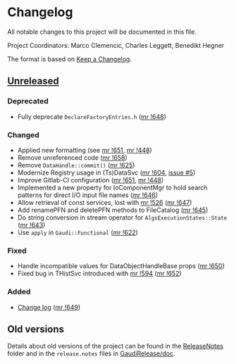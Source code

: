 # Changelog
All notable changes to this project will be documented in this file.

Project Coordinators: Marco Clemencic, Charles Leggett, Benedikt Hegner

The format is based on [Keep a Changelog](http://keepachangelog.com/en/1.0.0/).

## [Unreleased][]
### Deprecated
- Fully deprecate `DeclareFactoryEntries.h` ([mr !648][])

### Changed
- Applied new formatting (see [mr !651][], [mr !448][])
- Remove unreferenced code ([mr !658][])
- Remove `DataHandle::commit()` ([mr !625][])
- Modernize Registry usage in (Ts)DataSvc ([mr !604][], [issue #5][])
- Improve Gitlab-CI configuration ([mr !651][], [mr !448][])
- Implemented a new property for IoComponentMgr to hold search patterns for
  direct I/O input file names ([mr !646][])
- Allow retrieval of const services, lost with [mr !526][] ([mr !647][])
- Add renamePFN and deletePFN methods to FileCatalog ([mr !645][])
- Do string conversion in stream operator for `AlgsExecutionStates::State`
  ([mr !643][])
- Use `apply` in `Gaudi::Functional` ([mr !622][])

### Fixed
- Handle incompatible values for DataObjectHandleBase props ([mr !650][])
- Fixed bug in THistSvc introduced with [mr !594][] ([mr !652][])

### Added
- [Change log](CHANGELOG.md) ([mr !649][])

## Old versions
Details about old versions of the project can be found in the
[ReleaseNotes](ReleaseNotes) folder and in the `release.notes` files in
[GaudiRelease/doc](GaudiRelease/doc).

[mr !658]: https://gitlab.cern.ch/gaudi/Gaudi/merge_requests/658
[mr !652]: https://gitlab.cern.ch/gaudi/Gaudi/merge_requests/652
[mr !651]: https://gitlab.cern.ch/gaudi/Gaudi/merge_requests/651
[mr !650]: https://gitlab.cern.ch/gaudi/Gaudi/merge_requests/650
[mr !649]: https://gitlab.cern.ch/gaudi/Gaudi/merge_requests/649
[mr !648]: https://gitlab.cern.ch/gaudi/Gaudi/merge_requests/648
[mr !647]: https://gitlab.cern.ch/gaudi/Gaudi/merge_requests/647
[mr !646]: https://gitlab.cern.ch/gaudi/Gaudi/merge_requests/646
[mr !645]: https://gitlab.cern.ch/gaudi/Gaudi/merge_requests/645
[mr !643]: https://gitlab.cern.ch/gaudi/Gaudi/merge_requests/643
[mr !625]: https://gitlab.cern.ch/gaudi/Gaudi/merge_requests/625
[mr !622]: https://gitlab.cern.ch/gaudi/Gaudi/merge_requests/622
[mr !604]: https://gitlab.cern.ch/gaudi/Gaudi/merge_requests/604
[mr !594]: https://gitlab.cern.ch/gaudi/Gaudi/merge_requests/594
[mr !526]: https://gitlab.cern.ch/gaudi/Gaudi/merge_requests/526
[mr !448]: https://gitlab.cern.ch/gaudi/Gaudi/merge_requests/448

[issue #5]: https://gitlab.cern.ch/gaudi/Gaudi/issues/5

[Unreleased]: https://gitlab.cern.ch/gaudi/Gaudi/compare/v30r2...master
